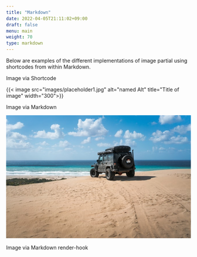 ```yaml
---
title: "Markdown"
date: 2022-04-05T21:11:02+09:00
draft: false
menu: main
weight: 70
type: markdown
---
```


Below are examples of the different implementations of image partial using shortcodes from within Markdown.

Image via Shortcode

{{< image src="images/placeholder1.jpg" alt="named Alt" title="Title of image" width="300">}}

Image via Markdown 

![Jeepbeach](images/placeholder1.jpg "Title (.Title)")

Image via Markdown render-hook



